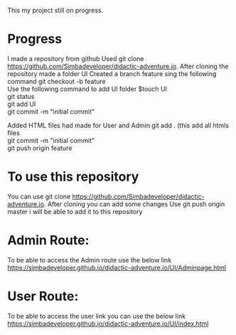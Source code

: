 This my project still on progress.


# Progress
I made a repository from github 
Used git clone https://github.com/Simbadeveloper/didactic-adventure.io.
After cloning the repository made a folder UI
Created a branch feature sing the following command
git checkout -b feature<br>
Use the following command to add UI folder
 $touch UI<br>
 git status<br>
 git add UI<br>
 git commit -m "initial commit"<br>
 
Added HTML files had made for User and Admin
git add . (this add all htmls files<br>
git commit -m "initial commit"<br>
git push origin feature<br>

# To use this repository
You can use git clone https://github.com/Simbadeveloper/didactic-adventure.io.
After cloning you can add some changes
Use git push origin master i will be able to add it to this repository

# Admin Route:
To be able to access the Admin route use the below link
https://simbadeveloper.github.io/didactic-adventure.io/UI/Adminpage.html

# User Route:
To be able to access the user link you can use the below link
https://simbadeveloper.github.io/didactic-adventure.io/UI/index.html
